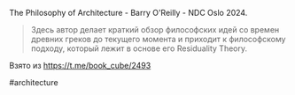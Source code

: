 The Philosophy of Architecture - Barry O'Reilly - NDC Oslo 2024.

>Здесь автор делает краткий обзор философских идей со времен древних греков до текущего момента и приходит к философскому подходу, который лежит в основе его Residuality Theory.

Взято из https://t.me/book_cube/2493

#architecture